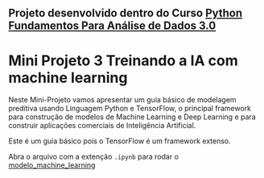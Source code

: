 ## Projeto desenvolvido dentro do Curso [ Python Fundamentos Para Análise de Dados 3.0 ](https://www.datascienceacademy.com.br/course/python-fundamentos)
# Mini Projeto 3 Treinando a IA com machine learning

Neste Mini-Projeto vamos apresentar um guia básico de modelagem preditiva usando Linguagem Python e TensorFlow, o principal framework para construção de modelos de Machine Learning e Deep Learning e para construir aplicações comerciais de Inteligência Artificial.

Este é um guia básico pois o TensorFlow é um framework extenso.

Abra o arquivo com a extenção `.ipynb` para rodar o [modelo_machine_learning](https://github.com/hylansilva/mini-Projeto-3/blob/master/modelo-de-machine-learning/jupyter-notebook/modelo_machine_leaning.ipynb)
